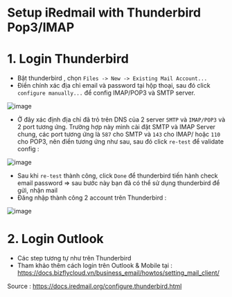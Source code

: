 # Setup iRedmail with Thunderbird Pop3/IMAP

# 1. Login Thunderbird 
- Bật thunderbird , chọn `Files -> New -> Existing Mail Account...` 
- Điền chính xác địa chỉ email và password tại hộp thoại, sau đó click `configure manually...` để config IMAP/POP3 và SMTP server.

![image](https://user-images.githubusercontent.com/97424062/177455692-de96dc23-c81a-42cc-83f6-19272802e37a.png)

- Ở đây xác định địa chỉ đã trỏ trên DNS của 2 server `SMTP` và `IMAP/POP3` và 2 port tương ứng. Trường hợp này mình cài đặt SMTP và IMAP Server chung, các port tương ứng là `587` cho SMTP và `143` cho IMAP/ hoặc `110` cho POP3, nên điền tương ứng như sau, sau đó click `re-test` để  validate config : 

![image](https://user-images.githubusercontent.com/97424062/177456350-dc3a8269-9cb3-4e86-88a0-eda46018d6c4.png)

- Sau khi `re-test` thành công, click `Done` để  thunderbird tiến hành check email password => sau bước này bạn đã có thể sử dụng thunderbird để gửi, nhận mail
- Đăng nhập thành công 2 account trên Thunderbird : 

![image](https://user-images.githubusercontent.com/97424062/177456181-b3350aae-0f18-4899-b2a8-3403e451a4f9.png)

# 2. Login Outlook 
- Các step tương tự như trên Thunderbird
- Tham khảo thêm cách login trên Outlook & Mobile tại : https://docs.bizflycloud.vn/business_email/howtos/setting_mail_client/

Source : https://docs.iredmail.org/configure.thunderbird.html
